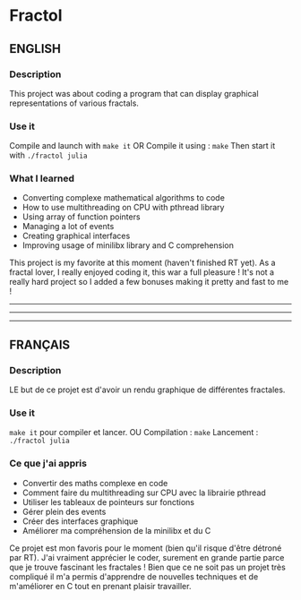 # Fractol

## ENGLISH

### Description

This project was about coding a program that can display graphical representations of various fractals.

### Use it

Compile and launch with ```make it```
			OR
Compile it using : ```make```
Then start it with ```./fractol julia```

### What I learned

- Converting complexe mathematical algorithms to code
- How to use multithreading on CPU with pthread library
- Using array of function pointers
- Managing a lot of events
- Creating graphical interfaces
- Improving usage of minilibx library and C comprehension

This project is my favorite at this moment (haven't finished RT yet).
As a fractal lover, I really enjoyed coding it, this war a full pleasure !
It's not a really hard project so I added a few bonuses making it pretty and fast to me !

*********************************************************************************
---------------------------------------------------------------------------------
*********************************************************************************

## FRANÇAIS

### Description

LE but de ce projet est d'avoir un rendu graphique de différentes fractales.

### Use it

```make it``` pour compiler et lancer.
			OU
Compilation : ```make```
Lancement : ```./fractol julia```

### Ce que j'ai appris

- Convertir des maths complexe en code
- Comment faire du multithreading sur CPU avec la librairie pthread
- Utiliser les tableaux de pointeurs sur fonctions
- Gérer plein des events
- Créer des interfaces graphique
- Améliorer ma compréhension de la minilibx et du C

Ce projet est mon favoris pour le moment (bien qu'il risque d'être détroné par RT).
J'ai vraiment apprécier le coder, surement en grande partie parce que je trouve fascinant les fractales !
Bien que ce ne soit pas un projet très compliqué il m'a permis d'apprendre de nouvelles techniques
et de m'améliorer en C tout en prenant plaisir travailler.
